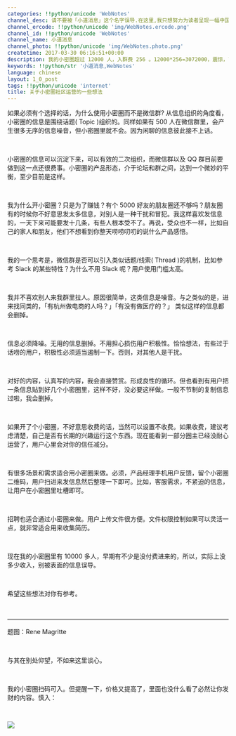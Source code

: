 ```yaml
---
categories: !!python/unicode 'WebNotes'
channel_desc: 请不要被「小道消息」这个名字误导.在这里,我只想努力为读者呈现一幅中国互联网的清明上河图.
channel_ercode: !!python/unicode 'img/WebNotes.ercode.png'
channel_id: !!python/unicode 'WebNotes'
channel_name: 小道消息
channel_photo: !!python/unicode 'img/WebNotes.photo.png'
createtime: 2017-03-30 06:16:51+00:00
description: 我的小密圈超过 12000 人，入群费 256 。12000*256=3072000，震惊，百万富翁！然而…
keywords: !!python/str '小道消息,WebNotes'
language: chinese
layout: 1_0_post
tags: !!python/unicode 'internet'
title: 关于小密圈社区运营的一些想法
---
```

<div class="rich_media_content" id="js_content">
<p>
         如果必须有个选择的话，为什么使用小密圈而不是微信群? 从信息组织的角度看，小密圈的信息是围绕话题( Topic )组织的。同样如果有 500 人在微信群里，会产生很多无序的信息噪音，但小密圈里就不会。因为闲聊的信息彼此接不上话。
        </p>
<p>
<br/>
</p>
<p>
         小密圈的信息可以沉淀下来，可以有效的二次组织，而微信群以及 QQ 群目前要做到这一点还很费事。小密圈的产品形态，介于论坛和群之间，达到一个微妙的平衡，至少目前是这样。
        </p>
<p>
<br/>
</p>
<p>
         我为什么开小密圈？只是为了赚钱？有个 5000 好友的朋友圈还不够吗？朋友圈有的时候你不好意思发太多信息，对别人是一种干扰和冒犯。我这样喜欢发信息的，一天下来可能要发十几条，有些人根本受不了。再说，受众也不一样，比如自己的家人和朋友，他们不想看到你整天唠唠叨叨的说什么产品感悟。
        </p>
<p>
<br/>
</p>
<p>
         我的一个思考是，微信群是否可以引入类似话题/线索( Thread )的机制，比如参考 Slack 的某些特性？为什么不用 Slack 呢？用户使用门槛太高。
        </p>
<p>
<br/>
</p>
<p>
         我并不喜欢别人来我群里拉人。原因很简单，这类信息是噪音。与之类似的是，进来找同类的，「有杭州做电商的人吗？」「有没有做医疗的？」 类似这样的信息都会删掉。
        </p>
<p>
<br/>
</p>
<p>
         信息必须降噪。无用的信息删掉。不用担心损伤用户积极性。恰恰想法，有些过于话唠的用户，积极性必须适当遏制一下。否则，对其他人是干扰。
        </p>
<p>
<br/>
</p>
<p>
         对好的内容，认真写的内容，我会直接赞赏。形成良性的循环。但也看到有用户把一条信息贴到好几个小密圈里，这样不好，没必要这样做。一般不节制的复制信息过啦，我会删掉。
        </p>
<p>
<br/>
</p>
<p>
         如果开了个小密圈，不好意思收费的话，当然可以设置不收费。如果收费，建议考虑清楚，自己是否有长期的兴趣运行这个东西。现在能看到一部分圈主已经没耐心运营了，用户心里会对你的信任减分。
        </p>
<p>
<br/>
</p>
<p>
         有很多场景和需求适合用小密圈来做。必须，产品经理手机用户反馈，留个小密圈二维码，用户扫进来发信息然后整理一下即可。比如，客服需求，不紧迫的信息，让用户在小密圈里吐槽即可。
        </p>
<p>
<br/>
</p>
<p>
         招聘也适合通过小密圈来做。用户上传文件很方便。文件权限控制如果可以灵活一点，就非常适合用来收集简历。
        </p>
<p>
<br/>
</p>
<p>
         现在我的小密圈里有 10000 多人，早期有不少是没付费进来的，所以，实际上没多少收入，别被表面的信息误导。
         <br/>
</p>
<p>
<br/>
</p>
<p>
         希望这些想法对你有参考。
        </p>
<p>
<br/>
</p>
<hr style="margin-top: 1em; margin-bottom: 1em; font-size: 16px; white-space: normal; font-family: Lato, Helvetica, Arial, freesans, clean, sans-serif; border-right-width: 0px; border-bottom-width: 0px; border-left-width: 0px; border-top-style: solid; border-top-color: rgb(234, 234, 234); height: 1px; color: rgb(51, 51, 51);"/>
<p>
         题图：Rene Magritte
        </p>
<p>
<br/>
</p>
<p>
         与其在别处仰望，不如来这里谈心。
        </p>
<p>
<br/>
</p>
<p>
         我的小密圈扫码可入。但提醒一下，价格又提高了，里面也没什么看了必然让你发财的内容。慎入：
        </p>
<p>
<br/>
</p>
<p>
<img data-ratio="1.4340101522842639" data-s="300,640" data-src="" data-type="jpeg" data-w="1182" src="{{ '/img/ow5rEn8QGlHHAvict3ibCo0mPzyA3zsdmSaVZoYSsb7IWJ8pMLaraMuLoW9HWZrJQjOJejciaibVNcTuhLia6AalpTg.jpeg' | prepend: site.img | replace: '//','/' }}"/>
</p>
<p>
<br/>
</p>
</div>